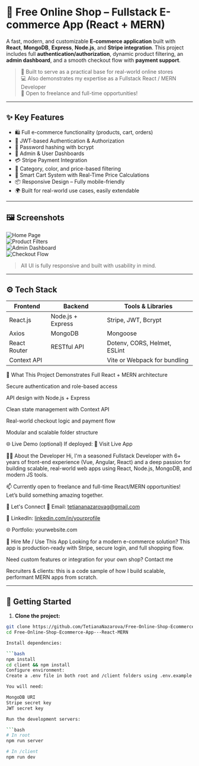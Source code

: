 # 🛒 Free Online Shop – Fullstack E-commerce App (React + MERN)

A fast, modern, and customizable **E-commerce application** built with **React**, **MongoDB**, **Express**, **Node.js**, and **Stripe integration**. This project includes full **authentication/authorization**, dynamic product filtering, an **admin dashboard**, and a smooth checkout flow with **payment support**.

> 💼 Built to serve as a practical base for real-world online stores  
> 💻 Also demonstrates my expertise as a Fullstack React / MERN Developer  
> 📢 Open to freelance and full-time opportunities!

---

## ✨ Key Features

- 🛍️ Full e-commerce functionality (products, cart, orders)
- 🔐 JWT-based Authentication & Authorization
- 🔑 Password hashing with bcrypt
- 🧑 Admin & User Dashboards
- 💳 Stripe Payment Integration
- 🎨 Category, color, and price-based filtering
- 🧮 Smart Cart System with Real-Time Price Calculations
- 📦 Responsive Design – Fully mobile-friendly
- 🌍 Built for real-world use cases, easily extendable

---

## 🖼️ Screenshots

![Home Page](./screenshots/home.png)  
![Product Filters](./screenshots/filters.png)  
![Admin Dashboard](./screenshots/admin.png)  
![Checkout Flow](./screenshots/checkout.png)

> All UI is fully responsive and built with usability in mind.

---

## ⚙️ Tech Stack

| Frontend        | Backend            | Tools & Libraries               |
|-----------------|--------------------|---------------------------------|
| React.js        | Node.js + Express  | Stripe, JWT, Bcrypt             |
| Axios           | MongoDB            | Mongoose                        |
| React Router    | RESTful API        | Dotenv, CORS, Helmet, ESLint    |
| Context API     |                   | Vite or Webpack for bundling    |

🧠 What This Project Demonstrates
Full React + MERN architecture

Secure authentication and role-based access

API design with Node.js + Express

Clean state management with Context API

Real-world checkout logic and payment flow

Modular and scalable folder structure

🌐 Live Demo (optional)
If deployed:
🔗 Visit Live App

👨‍💻 About the Developer
Hi, I'm a seasoned Fullstack Developer with 6+ years of front-end experience (Vue, Angular, React) and a deep passion for building scalable, real-world web apps using React, Node.js, MongoDB, and modern JS tools.

📫 Currently open to freelance and full-time React/MERN opportunities!
Let’s build something amazing together.

💬 Let's Connect
📧 Email: tetiananazarovag@gmail.com

💼 LinkedIn: [linkedin.com/in/yourprofile](https://www.linkedin.com/in/tetiana-nazarova-24b951235/)

🌐 Portfolio: yourwebsite.com

🤝 Hire Me / Use This App
Looking for a modern e-commerce solution? This app is production-ready with Stripe, secure login, and full shopping flow.

Need custom features or integration for your own shop? Contact me

Recruiters & clients: this is a code sample of how I build scalable, performant MERN apps from scratch.

---

## 🚀 Getting Started

1. **Clone the project:**

```bash
git clone https://github.com/TetianaNazarova/Free-Online-Shop-Ecommerce-App---React-MERN.git
cd Free-Online-Shop-Ecommerce-App---React-MERN

Install dependencies:

```bash
npm install
cd client && npm install
Configure environment:
Create a .env file in both root and /client folders using .env.example as a guide.

You will need:

MongoDB URI
Stripe secret key
JWT secret key

Run the development servers:

```bash
# In root
npm run server

# In /client
npm run dev
